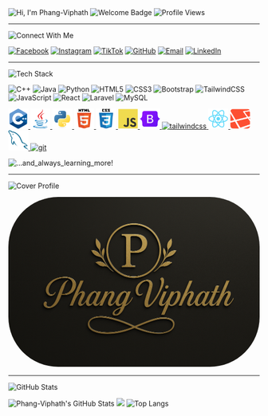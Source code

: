 <!-- Introduction -->
<img src="https://img.shields.io/badge/👋_Hi,_I'm_Phang--Viphath_😊-14b8a6?style=for-the-badge&logoColor=white" alt="Hi, I'm Phang-Viphath" style="max-width: 100%; height: auto;">

<img src="https://img.shields.io/badge/Welcome%20to%20my%20GitHub!-I'm%20a%20passionate%20developer%20who%20loves%20building%20clean,%20modern,%20and%20responsive%20web%20applications.%20Always%20exploring%20new%20tools%20and%20improving%20my%20skills.%20🚀-green?style=for-the-badge" alt="Welcome Badge" style="max-width: 100%; height: auto;">

<!-- Profile Views -->
<img src="https://komarev.com/ghpvc/?username=Phang-Viphath&color=brightgreen" alt="Profile Views" style="max-width: 100%; height: auto;">

---

<!-- Social Media -->
<img src="https://img.shields.io/badge/🌐_Connect_With_Me-1E40AF?style=for-the-badge&logoColor=white" alt="Connect With Me" style="max-width: 100%; height: auto;">

<a href="https://www.facebook.com/phea.viphat" target="_blank"><img src="https://img.shields.io/badge/Facebook-%231877F2.svg?style=for-the-badge&logo=Facebook&logoColor=white" alt="Facebook"></a>
<a href="https://www.instagram.com/oun30446" target="_blank"><img src="https://img.shields.io/badge/Instagram-%23E4405F.svg?style=for-the-badge&logo=Instagram&logoColor=white" alt="Instagram"></a>
<a href="https://www.tiktok.com/@phathtech" target="_blank"><img src="https://img.shields.io/badge/TikTok-%23000000.svg?style=for-the-badge&logo=TikTok&logoColor=white" alt="TikTok"></a>
<a href="https://github.com/Phang-Viphath" target="_blank"><img src="https://img.shields.io/badge/GitHub-%23121011.svg?style=for-the-badge&logo=github&logoColor=white" alt="GitHub"></a>
<a href="mailto:your-email@example.com"><img src="https://img.shields.io/badge/Email-%23D14836.svg?style=for-the-badge&logo=gmail&logoColor=white" alt="Email"></a>
<a href="https://www.linkedin.com/in/your-linkedin-username" target="_blank"><img src="https://img.shields.io/badge/LinkedIn-%230077B5.svg?style=for-the-badge&logo=linkedin&logoColor=white" alt="LinkedIn"></a>

---

<!-- Tech Stack -->
<img src="https://img.shields.io/badge/💻_Tech_Stack-9B4D96?style=for-the-badge&logoColor=white" alt="Tech Stack" style="max-width: 100%; height: auto;">

![C++](https://img.shields.io/badge/C++-%2300599C.svg?style=for-the-badge&logo=c%2B%2B&logoColor=white)
![Java](https://img.shields.io/badge/Java-%23ED8B00.svg?style=for-the-badge&logo=openjdk&logoColor=white)
![Python](https://img.shields.io/badge/Python-3670A0?style=for-the-badge&logo=python&logoColor=ffdd54)
![HTML5](https://img.shields.io/badge/HTML5-%23E34F26.svg?style=for-the-badge&logo=html5&logoColor=white)
![CSS3](https://img.shields.io/badge/CSS3-%231572B6.svg?style=for-the-badge&logo=css3&logoColor=white)
![Bootstrap](https://img.shields.io/badge/Bootstrap-%238511FA.svg?style=for-the-badge&logo=bootstrap&logoColor=white)
![TailwindCSS](https://img.shields.io/badge/TailwindCSS-%2338B2AC.svg?style=for-the-badge&logo=tailwind-css&logoColor=white)
![JavaScript](https://img.shields.io/badge/JavaScript-%23323330.svg?style=for-the-badge&logo=javascript&logoColor=%23F7DF1E)
![React](https://img.shields.io/badge/React-%2320232a.svg?style=for-the-badge&logo=react&logoColor=%2361DAFB)
![Laravel](https://img.shields.io/badge/Laravel-%23FF2D20.svg?style=for-the-badge&logo=laravel&logoColor=white)
![MySQL](https://img.shields.io/badge/MySQL-%2300f.svg?style=for-the-badge&logo=mysql&logoColor=white)

<!-- Icon Links -->
<p align="left"> 
  <a href="https://www.w3schools.com/cpp/" target="_blank"> 
    <img src="https://raw.githubusercontent.com/devicons/devicon/master/icons/cplusplus/cplusplus-original.svg" alt="cplusplus" width="40" height="40" /> 
  </a> 
  <a href="https://www.java.com" target="_blank"> 
    <img src="https://raw.githubusercontent.com/devicons/devicon/master/icons/java/java-original.svg" alt="java" width="40" height="40" /> 
  </a> 
  <a href="https://www.python.org" target="_blank">
    <img src="https://raw.githubusercontent.com/devicons/devicon/master/icons/python/python-original.svg" alt="python" width="40" height="40" /> 
  </a>
  <a href="https://www.w3.org/html/" target="_blank">
    <img src="https://raw.githubusercontent.com/devicons/devicon/master/icons/html5/html5-original-wordmark.svg" alt="html5" width="40" height="40" /> 
  </a> 
  <a href="https://www.w3schools.com/css/" target="_blank"> 
    <img src="https://raw.githubusercontent.com/devicons/devicon/master/icons/css3/css3-original-wordmark.svg" alt="css3" width="40" height="40" /> 
  </a> 
  <a href="https://developer.mozilla.org/en-US/docs/Web/JavaScript" target="_blank"> 
    <img src="https://raw.githubusercontent.com/devicons/devicon/master/icons/javascript/javascript-original.svg" alt="javascript" width="40" height="40" /> 
  </a>
  <a href="https://getbootstrap.com/" target="_blank">
    <img src="https://raw.githubusercontent.com/devicons/devicon/master/icons/bootstrap/bootstrap-original.svg" alt="bootstrap" width="40" height="40" />
  </a>
  <a href="https://tailwindcss.com/" target="_blank">
    <img src="https://www.vectorlogo.zone/logos/tailwindcss/tailwindcss-icon.svg" alt="tailwindcss" width="40" height="40" />
  </a>
  <a href="https://reactjs.org/" target="_blank">
    <img src="https://raw.githubusercontent.com/devicons/devicon/master/icons/react/react-original.svg" alt="react" width="40" height="40" />
  </a>
  <a href="https://laravel.com/" target="_blank">
    <img src="https://raw.githubusercontent.com/devicons/devicon/master/icons/laravel/laravel-plain.svg" alt="laravel" width="40" height="40" />
  </a>
  <a href="https://www.mysql.com/" target="_blank">
    <img src="https://raw.githubusercontent.com/devicons/devicon/master/icons/mysql/mysql-original.svg" alt="mysql" width="40" height="40" />
  </a>
  <a href="https://git-scm.com/" target="_blank"> 
    <img src="https://www.vectorlogo.zone/logos/git-scm/git-scm-icon.svg" alt="git" width="40" height="40" /> 
  </a> 
</p>

![...and_always_learning_more!](https://img.shields.io/badge/...and_always_learning_more!-white?style=for-the-badge&labelColor=2d2d2d&color=32CD32)

---

<!-- Profile Section -->
<img src="https://img.shields.io/badge/Cover_Profile-FFA500?style=for-the-badge&logoColor=white" alt="Cover Profile" style="max-width: 100%; height: auto;">

<p align="center">
  <img src="https://github.com/Phang-Viphath/Phang-Viphath/blob/main/Logo_Me1.png" alt="Phang Viphath Logo" style="border-radius: 100px; max-width: 100%; height: auto;" />
</p>

---

<!-- GitHub Stats -->
<img src="https://img.shields.io/badge/📊_GitHub_Stats-FFA500?style=for-the-badge&logoColor=white" alt="GitHub Stats" style="max-width: 100%; height: auto;">

![Phang-Viphath's GitHub Stats](https://github-readme-stats.vercel.app/api?username=Phang-Viphath&hide_border=false&include_all_commits=true&count_private=true&title_color=00ffff&text_color=ffffff&icon_color=00ffff&bg_color=0d1117)
![](https://nirzak-streak-stats.vercel.app/?user=Phang-Viphath&theme=dark&hide_border=false)
![Top Langs](https://github-readme-stats.vercel.app/api/top-langs/?username=Phang-Viphath&theme=dark&hide_border=false&layout=compact)
